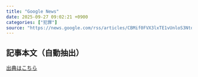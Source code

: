 ```yaml
---
title: "Google News"
date: 2025-09-27 09:02:21 +0900
categories: ["犯罪"]
source: "https://news.google.com/rss/articles/CBMif0FVX3lxTE1vUnloS3Ntdm11LVE1b2JWbll0b1VidmZrcHd6cndXQ3k3eEJoQklhRlVHYWpYZEYxa3J3Y1c4cDNwUkFFeW1HbUswTG5KbFlVbG8wek1mWmdwbXM0ZUtUQmJBU2dUNU1YS0ZCRHZCRTVYZC1FWFY2SUNJSXdobmM?oc=5"
---
```


## 記事本文（自動抽出）
<body class="y0K44d EA71Tc" id="readabilityBody"></body>

[出典はこちら](https://news.google.com/rss/articles/CBMif0FVX3lxTE1vUnloS3Ntdm11LVE1b2JWbll0b1VidmZrcHd6cndXQ3k3eEJoQklhRlVHYWpYZEYxa3J3Y1c4cDNwUkFFeW1HbUswTG5KbFlVbG8wek1mWmdwbXM0ZUtUQmJBU2dUNU1YS0ZCRHZCRTVYZC1FWFY2SUNJSXdobmM?oc=5)
